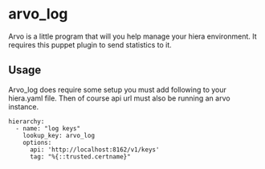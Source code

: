 # arvo_log

Arvo is a little program that will you help manage your hiera environment. It requires this puppet plugin to send statistics to it.

## Usage
Arvo_log does require some setup you must add following to your hiera.yaml file. Then of course api url must also be running an arvo instance.
```
hierarchy:
  - name: "log keys"
    lookup_key: arvo_log
    options:
      api: 'http://localhost:8162/v1/keys'
      tag: "%{::trusted.certname}"
```


